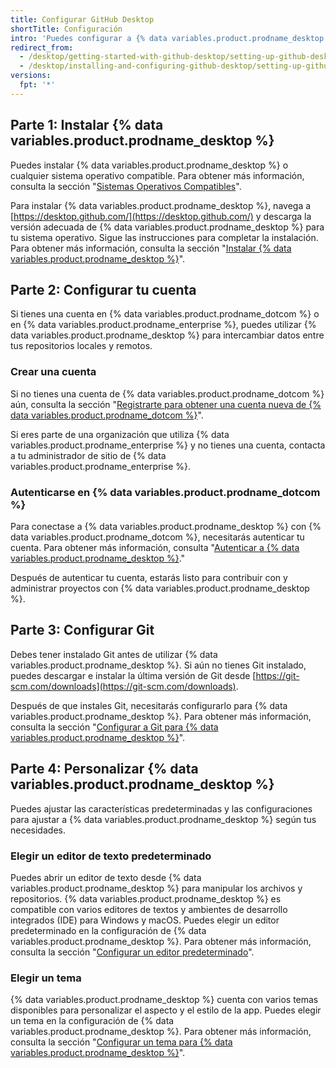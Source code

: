 ```yaml
---
title: Configurar GitHub Desktop
shortTitle: Configuración
intro: 'Puedes configurar a {% data variables.product.prodname_desktop %} para que se ajuste a tus necesidades y así contribuir con proyectos.'
redirect_from:
  - /desktop/getting-started-with-github-desktop/setting-up-github-desktop
  - /desktop/installing-and-configuring-github-desktop/setting-up-github-desktop
versions:
  fpt: '*'
---
```


## Parte 1: Instalar {% data variables.product.prodname_desktop %}

Puedes instalar {% data variables.product.prodname_desktop %} o cualquier sistema operativo compatible. Para obtener más información, consulta la sección "[Sistemas Operativos Compatibles](/desktop/getting-started-with-github-desktop/supported-operating-systems)".

Para instalar {% data variables.product.prodname_desktop %}, navega a [https://desktop.github.com/](https://desktop.github.com/) y descarga la versión adecuada de {% data variables.product.prodname_desktop %} para tu sistema operativo. Sigue las instrucciones para completar la instalación. Para obtener más información, consulta la sección "[Instalar {% data variables.product.prodname_desktop %}](/desktop/getting-started-with-github-desktop/installing-github-desktop)".

## Parte 2: Configurar tu cuenta

Si tienes una cuenta en {% data variables.product.prodname_dotcom %} o en {% data variables.product.prodname_enterprise %}, puedes utilizar {% data variables.product.prodname_desktop %} para intercambiar datos entre tus repositorios locales y remotos.

### Crear una cuenta
Si no tienes una cuenta de {% data variables.product.prodname_dotcom %} aún, consulta la sección "[Registrarte para obtener una cuenta nueva de {% data variables.product.prodname_dotcom %}](/articles/signing-up-for-a-new-github-account/)".

Si eres parte de una organización que utiliza {% data variables.product.prodname_enterprise %} y no tienes una cuenta, contacta a tu administrador de sitio de {% data variables.product.prodname_enterprise %}.

### Autenticarse en {% data variables.product.prodname_dotcom %}
Para conectase a {% data variables.product.prodname_desktop %} con {% data variables.product.prodname_dotcom %}, necesitarás autenticar tu cuenta. Para obtener más información, consulta "[Autenticar a {% data variables.product.prodname_desktop %}](/desktop/getting-started-with-github-desktop/authenticating-to-github)."

Después de autenticar tu cuenta, estarás listo para contribuir con y administrar proyectos con {% data variables.product.prodname_desktop %}.

## Parte 3: Configurar Git
Debes tener instalado Git antes de utilizar {% data variables.product.prodname_desktop %}. Si aún no tienes Git instalado, puedes descargar e instalar la última versión de Git desde [https://git-scm.com/downloads](https://git-scm.com/downloads).

Después de que instales Git, necesitarás configurarlo para {% data variables.product.prodname_desktop %}. Para obtener más información, consulta la sección "[Configurar a Git para {% data variables.product.prodname_desktop %}](/desktop/getting-started-with-github-desktop/configuring-git-for-github-desktop)".

## Parte 4: Personalizar {% data variables.product.prodname_desktop %}
Puedes ajustar las características predeterminadas y las configuraciones para ajustar a {% data variables.product.prodname_desktop %} según tus necesidades.

### Elegir un editor de texto predeterminado
Puedes abrir un editor de texto desde {% data variables.product.prodname_desktop %} para manipular los archivos y repositorios. {% data variables.product.prodname_desktop %} es compatible con varios editores de textos y ambientes de desarrollo integrados (IDE) para Windows y macOS. Puedes elegir un editor predeterminado en la configuración de {% data variables.product.prodname_desktop %}. Para obtener más información, consulta la sección "[Configurar un editor predeterminado](/desktop/getting-started-with-github-desktop/configuring-a-default-editor)".

### Elegir un tema
{% data variables.product.prodname_desktop %} cuenta con varios temas disponibles para personalizar el aspecto y el estilo de la app. Puedes elegir un tema en la configuración de {% data variables.product.prodname_desktop %}. Para obtener más información, consulta la sección "[Configurar un tema para {% data variables.product.prodname_desktop %}](/desktop/getting-started-with-github-desktop/setting-a-theme-for-github-desktop)".
